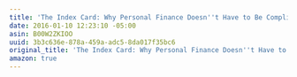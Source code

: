 ```yaml
---
title: 'The Index Card: Why Personal Finance Doesn''t Have to Be Complicated'
date: 2016-01-10 12:23:10 -05:00
asin: B00W2ZKIOO
uuid: 3b3c636e-878a-459a-adc5-8da017f35bc6
original_title: 'The Index Card: Why Personal Finance Doesn''t Have to Be Complicated'
amazon: true
---
```


